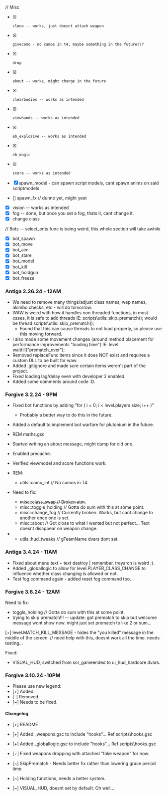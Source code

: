 // Misc
- [x]     clone -- works, just doesnt attach weapon
- [x]     givecamo - no camos in t4, maybe something in the future???
- [x]     drop 
- [x]     about -- works, might change in the future
- [x]     clearbodies -- works as intended
- [x]     viewhands -- works as intended
- [x]     eb_explosive -- works as intended
- [x]     eb_magic
- [x]     score -- works as intended

- [x]    spawn_model - can spawn script models, cant spawn anims on said scriptmodels
- []    spawn_fx // dunno yet, might yeet
- [x]   vision -- works as intended
- [x]   fog -- done, but once you set a fog, thats it, cant change it.
- [x]   change class

// Bots -- select_ents func is being weird, this whole section will take awhile
- [x]    bot_spawn
- [x]    bot_move
- [x]    bot_aim
- [x]    bot_stare
- [x]    bot_model
- [x]    bot_kill
- [x]    bot_holdgun
- [x]    bot_freeze

### Antiga 2.26.24 - 12AM

- We need to remove many things/adjust class names, wep names, akimbo checks, etc - will do tomorrow.
- WAW is weird with how it handles non threaded functions, in most cases, it is safe to add threads IE: scripts\utils::skip_prematch(); would be thread scripts\utils::skip_prematch();
    - Found that this can cause threads to not load properly, so please use this moving forward.
- I also made some movement changes (around method placement for performance improvements "loading time") IE: level waittill("prematch_over");
- Removed replaceFunc items since it does NOT exist and requires a custom DLL to be built for waw.
- Added .gitignore and made sure certain items weren't part of the project.
- Fixed loading lag/delay even with developer 2 enabled.
- Added some comments around code :D.

### Forgive 3.2.24 - 9PM
- Fixed bot functions by adding "for ( i = 0; i < level.players.size; i++ )"
    - Probably a better way to do this in the future.
- Added a default to implement bot warfare for plutonium in the future.
- REM maths.gsc
- Started writing an about message, might dump for old one.
- Enabled precache.
- Verified viewmodel and score functions work.
- REM:
    - utils::camo_int // No camos in T4.

- Need to fix:
    - ~~misc::class_swap // Broken atm.~~
    - misc::toggle_holding // Gotta do sum with this at some point.
    - misc::change_fog // Currently broken. Works, but cant change to another once one is set.
    - misc::about // Got close to what I wanted but not perfect... Text doesnt disappear on weapon change.

- 
    - utils::hud_tweaks // gTeamName dvars dont set.

### Antiga 3.4.24 - 11AM
- Fixed about menu text + text destroy | remember, treyarch is weird ;(.
- Added _globallogic to allow for level.PLAYER_CLASS_CHANGE to influence whether class changing is allowed or not.
- Test fog command again - added reset fog command too.

### Forgive 3.6.24 - 12AM
Need to fix:
- toggle_holding // Gotta do sum with this at some point.
- trying to skip prematch!!! -- update: got prematch to skip but welcome message wont show now. might just set prematch to like 2 or sum...

[+] level.MATCH_KILL_MESSAGE - hides the "you killed" message in the middle of the screen. // need help with this, doesnt work all the time. needs testing...

Fixed:
- VISUAL_HUD, switched from scr_gameended to ui_hud_hardcore dvars.

### Forgive 3.10.24 -10PM
- Please use new legend:
- [+] Added.
- [-] Removed.
- [~] Needs to be fixed.

#### Changelog

- [+] README

- [+] Added _weapons.gsc to include "hooks"... Ref scripts\hooks.gsc

- [+] Added _globallogic.gsc to include "hooks"... Ref scripts\hooks.gsc

- [🗸] Fixed weapons dropping with attached "fake weapon" for now.

- [~] SkipPrematch - Needs better fix rather than lowering grace period time.

- [~] Holding functions, needs a better system.

- [~] VISUAL_HUD, doesnt set by default. Oh well...